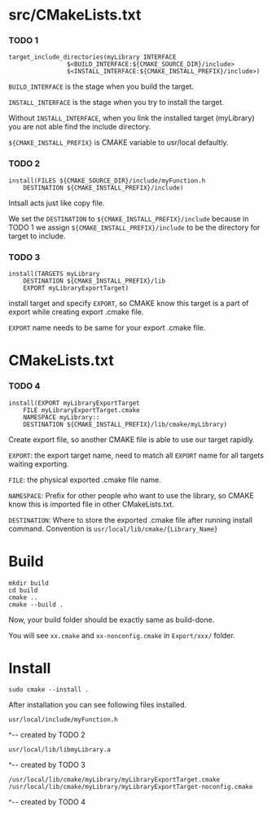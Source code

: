 # src/CMakeLists.txt

### TODO 1
```
target_include_directories(myLibrary INTERFACE 
				$<BUILD_INTERFACE:${CMAKE_SOURCE_DIR}/include>
				$<INSTALL_INTERFACE:${CMAKE_INSTALL_PREFIX}/include>)
```
`BUILD_INTERFACE` is the stage when you build the target.

`INSTALL_INTERFACE` is the stage when you try to install the target.

Without `INSTALL_INTERFACE`, when you link the installed target (myLibrary) you are not able find the include directory.

`${CMAKE_INSTALL_PREFIX}` is CMAKE variable to usr/local defaultly.

### TODO 2
```
install(FILES ${CMAKE_SOURCE_DIR}/include/myFunction.h
	DESTINATION ${CMAKE_INSTALL_PREFIX}/include)
```
Intsall acts just like copy file.

We set the `DESTINATION` to `${CMAKE_INSTALL_PREFIX}/include` because in TODO 1 we assign `${CMAKE_INSTALL_PREFIX}/include` to be the directory for target to include.

### TODO 3
```
install(TARGETS myLibrary
	DESTINATION ${CMAKE_INSTALL_PREFIX}/lib
	EXPORT myLibraryExportTarget)
```
install target and specify `EXPORT`, so CMAKE know this target is a part of export while creating export .cmake file.

`EXPORT` name needs to be same for your export .cmake file.

# CMakeLists.txt

### TODO 4
```
install(EXPORT myLibraryExportTarget
	FILE myLibraryExportTarget.cmake
	NAMESPACE myLibrary::
	DESTINATION ${CMAKE_INSTALL_PREFIX}/lib/cmake/myLibrary)
```
Create export file, so another CMAKE file is able to use our target rapidly.

`EXPORT`: the export target name, need to match all `EXPORT` name for all targets waiting exporting.

`FILE`: the physical exported .cmake file name.

`NAMESPACE`: Prefix for other people who want to use the library, so CMAKE know this is imported file in other CMakeLists.txt.

`DESTINATION`: Where to store the exported .cmake file after running install command. Convention is `usr/local/lib/cmake/{Library_Name}`

# Build
```
mkdir build
cd build
cmake ..
cmake --build .
```
Now, your build folder should be exactly same as build-done.

You will see `xx.cmake` and `xx-nonconfig.cmake` in `Export/xxx/` folder.

# Install
```
sudo cmake --install .
```
After installation you can see following files installed.
```
usr/local/include/myFunction.h
```
^-- created by TODO 2
```
usr/local/lib/libmyLibrary.a
```
^-- created by TODO 3
```
/usr/local/lib/cmake/myLibrary/myLibraryExportTarget.cmake
/usr/local/lib/cmake/myLibrary/myLibraryExportTarget-noconfig.cmake
```
^-- created by TODO 4

